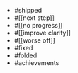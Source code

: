 - #shipped
- #[[next step]]
- #[[no progress]]
- #[[improve clarity]]
- #[[worse off]]
- #fixed
- #folded
- #achievements
